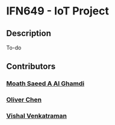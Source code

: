 # IFN649 - IoT Project

## Description
To-do

## Contributors
### [Moath Saeed A Al Ghamdi]()
### [Oliver Chen]()
### [Vishal Venkatraman]()